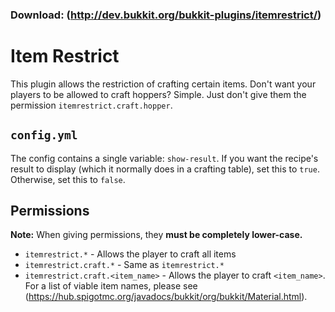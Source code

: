 ### Download: (http://dev.bukkit.org/bukkit-plugins/itemrestrict/)

# Item Restrict
This plugin allows the restriction of crafting certain items. Don't want your players to be allowed to craft hoppers?
 Simple. Just don't give them the permission `itemrestrict.craft.hopper`.

## `config.yml`
The config contains a single variable: `show-result`. If you want the recipe's result to display
 (which it normally does in a crafting table), set this to `true`. Otherwise, set this to `false`.

## Permissions

**Note:** When giving permissions, they **must be completely lower-case.**

- `itemrestrict.*` - Allows the player to craft all items
- `itemrestrict.craft.*` - Same as `itemrestrict.*`
- `itemrestrict.craft.<item_name>` - Allows the player to craft `<item_name>`. For a list of viable item names, please see
 (https://hub.spigotmc.org/javadocs/bukkit/org/bukkit/Material.html).